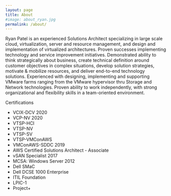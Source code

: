 ```yaml
---
layout: page
title: About
#image: about_ryan.jpg
permalink: /about/
---
```


Ryan Patel is an experienced Solutions Architect specializing in large scale cloud, virtualization, server and resource management, and design and implementation of virtualized architectures. Proven successes implementing technology and service improvement initiatives. Demonstrated ability to think strategically about business, create technical definition around customer objectives in complex situations, develop solution strategies, motivate & mobilize resources, and deliver end-to-end technology solutions. Experienced with designing, implementing and supporting VMware farms ranging from the VMware hypervisor thru Storage and Network technologies. Proven ability to work independently, with strong organizational and flexibility skills in a team-oriented environment.

Certifications
* VCIX-DCV 2020
* VCP-NV 2020
* VTSP-HCI
* VTSP-NV
* VTSP-SV
* VTSP-VMConAWS
* VMConAWS-SDDC 2019
* AWS Certified Solutions Architect - Associate
* vSAN Specialist 2017
* MCSA: Windows Server 2012
* Dell SMaC
* Dell DCSE 1000 Enterprise
* ITIL Foundation
* LPIC-1
* Project+